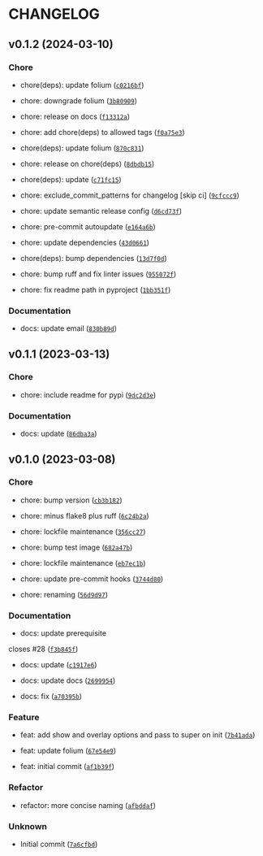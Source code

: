 # CHANGELOG



## v0.1.2 (2024-03-10)

### Chore

* chore(deps): update folium ([`c0216bf`](https://github.com/iwpnd/folium-vectorgrid/commit/c0216bf025bb9c713dc3a3c70ee1acba1b065ebc))

* chore: downgrade folium ([`3b80909`](https://github.com/iwpnd/folium-vectorgrid/commit/3b8090979b49f2804885f04f520e8ceccd31a34a))

* chore: release on docs ([`f13312a`](https://github.com/iwpnd/folium-vectorgrid/commit/f13312a376cb85bfdc9cf2167c4ab35a7674f384))

* chore: add chore(deps) to allowed tags ([`f0a75e3`](https://github.com/iwpnd/folium-vectorgrid/commit/f0a75e36343c709764131da7c09de7e70bb36da2))

* chore(deps): update folium ([`870c831`](https://github.com/iwpnd/folium-vectorgrid/commit/870c831ad866773606cdbc8c8a8d01f04099f863))

* chore: release on chore(deps) ([`8dbdb15`](https://github.com/iwpnd/folium-vectorgrid/commit/8dbdb15bc2aec935eab9858be181dc1944ef3c22))

* chore(deps): update ([`c71fc15`](https://github.com/iwpnd/folium-vectorgrid/commit/c71fc1590ff14affced03c909200f82f46ce035a))

* chore: exclude_commit_patterns for changelog [skip ci] ([`9cfccc9`](https://github.com/iwpnd/folium-vectorgrid/commit/9cfccc9382fdd685aca683877ee347f705332f88))

* chore: update semantic release config ([`d6cd73f`](https://github.com/iwpnd/folium-vectorgrid/commit/d6cd73fac7d3a82fe8d0a740504d15276fe7d70b))

* chore: pre-commit autoupdate ([`e164a6b`](https://github.com/iwpnd/folium-vectorgrid/commit/e164a6b08348e3a71652c747d359edce8dd6155e))

* chore: update dependencies ([`43d0661`](https://github.com/iwpnd/folium-vectorgrid/commit/43d0661cfcfbe543bb84776158348d9603eaf675))

* chore(deps): bump dependencies ([`13d7f0d`](https://github.com/iwpnd/folium-vectorgrid/commit/13d7f0db32385ab130e348119fa0daf15863bbc6))

* chore: bump ruff and fix linter issues ([`955072f`](https://github.com/iwpnd/folium-vectorgrid/commit/955072f09e3ee61b47aae49045e23d166b7ef580))

* chore: fix readme path in pyproject ([`1bb351f`](https://github.com/iwpnd/folium-vectorgrid/commit/1bb351ff63347b9edc916c60456eb2c8295170e5))

### Documentation

* docs: update email ([`830b89d`](https://github.com/iwpnd/folium-vectorgrid/commit/830b89dda04977d45563fec2fce539ad301e10e8))


## v0.1.1 (2023-03-13)

### Chore

* chore: include readme for pypi ([`9dc2d3e`](https://github.com/iwpnd/folium-vectorgrid/commit/9dc2d3ecaaca6b8ef8a6d0050a0d0e5985a25fad))

### Documentation

* docs: update ([`86dba3a`](https://github.com/iwpnd/folium-vectorgrid/commit/86dba3ad748f7f4f849394b5e99f084702bec831))


## v0.1.0 (2023-03-08)

### Chore

* chore: bump version ([`cb3b182`](https://github.com/iwpnd/folium-vectorgrid/commit/cb3b182037aed8e6400cae2e1ed7ce03ef28db54))

* chore: minus flake8 plus ruff ([`6c24b2a`](https://github.com/iwpnd/folium-vectorgrid/commit/6c24b2a0b22c6f5c406f096d94ea33a036096905))

* chore: lockfile maintenance ([`356cc27`](https://github.com/iwpnd/folium-vectorgrid/commit/356cc27f4a6c1eed260bb6027b9f335e7b67f318))

* chore: bump test image ([`682a47b`](https://github.com/iwpnd/folium-vectorgrid/commit/682a47b8f4c351be33a5880f9f292fe005a32bf4))

* chore: lockfile maintenance ([`eb7ec1b`](https://github.com/iwpnd/folium-vectorgrid/commit/eb7ec1bd6a5a7b829c77cb10dc1a3a8e861e68b7))

* chore: update pre-commit hooks ([`3744d80`](https://github.com/iwpnd/folium-vectorgrid/commit/3744d8056d2cedc31a3ed476616064d62d310bc9))

* chore: renaming ([`56d9d97`](https://github.com/iwpnd/folium-vectorgrid/commit/56d9d97de0c6e9102ada5038a73e9f4eb4b45ea2))

### Documentation

* docs: update prerequisite

closes #28 ([`f3b845f`](https://github.com/iwpnd/folium-vectorgrid/commit/f3b845fee98f4a25a80c00987c8823fa9e22a537))

* docs: update ([`c1917e6`](https://github.com/iwpnd/folium-vectorgrid/commit/c1917e6b06d4c3871800c8b97baffa1e5e6257c0))

* docs: update docs ([`2699954`](https://github.com/iwpnd/folium-vectorgrid/commit/26999549720b263df850379e5c2b9b5b5af8ba08))

* docs: fix ([`a70395b`](https://github.com/iwpnd/folium-vectorgrid/commit/a70395bce7782cd0212ef64dbd5930ed14b5a19b))

### Feature

* feat: add show and overlay options and pass to super on init ([`7b41ada`](https://github.com/iwpnd/folium-vectorgrid/commit/7b41ada218d9d08d2e598aee1fe03e5f4f8ad997))

* feat: update folium ([`67e54e9`](https://github.com/iwpnd/folium-vectorgrid/commit/67e54e9b50d0ff544274eb1db1493388353e1fc7))

* feat: initial commit ([`af1b39f`](https://github.com/iwpnd/folium-vectorgrid/commit/af1b39fcbe14bb92e0a6913c97eb974cc3e36c75))

### Refactor

* refactor: more concise naming ([`afbddaf`](https://github.com/iwpnd/folium-vectorgrid/commit/afbddaf895d1c3cebcf13830ceb9389d9da8abce))

### Unknown

* Initial commit ([`7a6cfbd`](https://github.com/iwpnd/folium-vectorgrid/commit/7a6cfbdca0f0d9f37e7a6c92f08891504f85144d))
